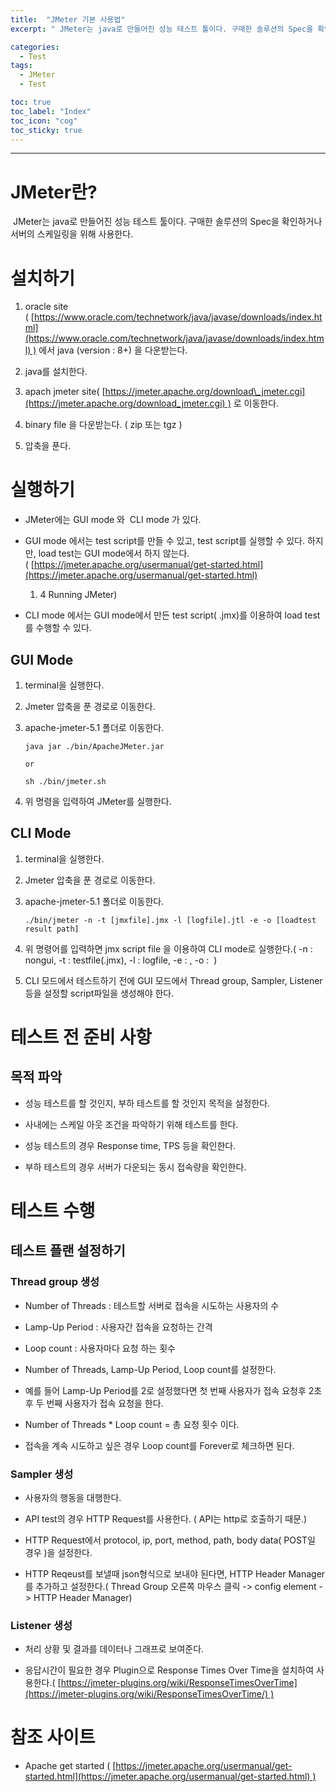 ```yaml
---
title:  "JMeter 기본 사용법"
excerpt: " JMeter는 java로 만들어진 성능 테스트 툴이다. 구매한 솔루션의 Spec을 확인하거나 서버의 스케일링을 위해 사용한다."

categories:
  - Test
tags:
  - JMeter
  - Test

toc: true
toc_label: "Index"
toc_icon: "cog"
toc_sticky: true
---
```



* * *

JMeter란?
========

 JMeter는 java로 만들어진 성능 테스트 툴이다. 구매한 솔루션의 Spec을 확인하거나 서버의 스케일링을 위해 사용한다.

설치하기
====

1.  oracle site ( [https://www.oracle.com/technetwork/java/javase/downloads/index.html](https://www.oracle.com/technetwork/java/javase/downloads/index.html) ) 에서 java (version : 8+) 을 다운받는다.
    
2.  java를 설치한다.
    
3.  apach jmeter site( [https://jmeter.apache.org/download\_jmeter.cgi](https://jmeter.apache.org/download_jmeter.cgi) ) 로 이동한다.
    
4.  binary file 을 다운받는다. ( zip 또는 tgz )
    
5.  압축을 푼다.
    

실행하기
====

*   JMeter에는 GUI mode 와  CLI mode 가 있다.
    
*   GUI mode 에서는 test script를 만들 수 있고, test script를 실행할 수 있다. 하지만, load test는 GUI mode에서 하지 않는다. ( [https://jmeter.apache.org/usermanual/get-started.html](https://jmeter.apache.org/usermanual/get-started.html)
    
    1.  4 Running JMeter)
        
*   CLI mode 에서는 GUI mode에서 만든 test script( .jmx)를 이용하여 load test 를 수행할 수 있다.  
    

GUI Mode
--------

1.  terminal을 실행한다.
    
2.  Jmeter 압축을 푼 경로로 이동한다.
    
3.  apache-jmeter-5.1 폴더로 이동한다.
    
    ```
    java jar ./bin/ApacheJMeter.jar
     
    or
     
    sh ./bin/jmeter.sh
    ```
    
      
    
4.  위 명령을 입력하여 JMeter를 실행한다. 
    

  

CLI Mode
--------

1.  terminal을 실행한다.
    
2.  Jmeter 압축을 푼 경로로 이동한다.
    
3.  apache-jmeter-5.1 폴더로 이동한다.
    
    ```
    ./bin/jmeter -n -t [jmxfile].jmx -l [logfile].jtl -e -o [loadtest result path]
    ```
    
      
    
4.  위 명령어를 입력하면 jmx script file 을 이용하여 CLI mode로 실행한다.( -n : nongui, -t : testfile(.jmx), -l : logfile, -e : , -o :  )
    
5.  CLI 모드에서 테스트하기 전에 GUI 모드에서 Thread group, Sampler, Listener 등을 설정할 script파일을 생성해야 한다.
    

  

테스트 전 준비 사항
===========

목적 파악
-----

*   성능 테스트를 할 것인지, 부하 테스트를 할 것인지 목적을 설정한다.
    
*   사내에는 스케일 아웃 조건을 파악하기 위해 테스트를 한다.
    
*   성능 테스트의 경우 Response time, TPS 등을 확인한다.
    
*   부하 테스트의 경우 서버가 다운되는 동시 접속량을 확인한다.
    

  

테스트 수행
======

테스트 플랜 설정하기
-----------

### Thread group 생성

*   Number of Threads : 테스트할 서버로 접속을 시도하는 사용자의 수
    
*   Lamp-Up Period : 사용자간 접속을 요청하는 간격
    
*   Loop count : 사용자마다 요청 하는 횟수
    

*   Number of Threads, Lamp-Up Period, Loop count를 설정한다.
    
*   예를 들어 Lamp-Up Period를 2로 설정했다면 첫 번째 사용자가 접속 요청후 2초 후 두 번째 사용자가 접속 요청을 한다.
    
*   Number of Threads \* Loop count = 총 요청 횟수 이다.
    
*   접속을 계속 시도하고 싶은 경우 Loop count를 Forever로 체크하면 된다.
    

  

### Sampler 생성

*   사용자의 행동을 대행한다.
    
*   API test의 경우 HTTP Request를 사용한다. ( API는 http로 호출하기 때문.)
    
*   HTTP Request에서 protocol, ip, port, method, path, body data( POST일 경우 )을 설정한다.
    
*   HTTP Reqeust를 보낼때 json형식으로 보내야 된다면, HTTP Header Manager 를 추가하고 설정한다.( Thread Group 오른쪽 마우스 클릭 -> config element -> HTTP Header Manager) 
    

  

### Listener 생성

*   처리 상황 및 결과를 데이터나 그래프로 보여준다.
    
*   응답시간이 필요한 경우 Plugin으로 Response Times Over Time을 설치하여 사용한다.( [https://jmeter-plugins.org/wiki/ResponseTimesOverTime](https://jmeter-plugins.org/wiki/ResponseTimesOverTime/) )
    

참조 사이트
======

*   Apache get started ( [https://jmeter.apache.org/usermanual/get-started.html](https://jmeter.apache.org/usermanual/get-started.html) )
